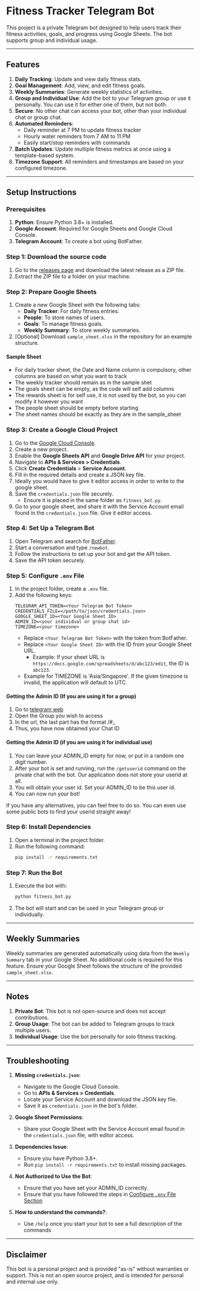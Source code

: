 # Fitness Tracker Telegram Bot

This project is a private Telegram bot designed to help users track their fitness activities, goals, and progress using Google Sheets. The bot supports group and individual usage.

---

## Features

1. **Daily Tracking**: Update and view daily fitness stats.
2. **Goal Management**: Add, view, and edit fitness goals.
3. **Weekly Summaries**: Generate weekly statistics of activities.
4. **Group and Individual Use**: Add the bot to your Telegram group or use it personally. You can use it for either one of them, but not both.
5. **Secure**: No other chat can access your bot, other than your individual chat or group chat.
6. **Automated Reminders**: 
   - Daily reminder at 7 PM to update fitness tracker
   - Hourly water reminders from 7 AM to 11 PM
   - Easily start/stop reminders with commands
7. **Batch Updates**: Update multiple fitness metrics at once using a template-based system.
8. **Timezone Support**: All reminders and timestamps are based on your configured timezone.

---

## Setup Instructions

### Prerequisites

1. **Python**: Ensure Python 3.8+ is installed.
2. **Google Account**: Required for Google Sheets and Google Cloud Console.
3. **Telegram Account**: To create a bot using BotFather.

### Step 1: Download the source code

1. Go to the [releases page](https://github.com/lavanyagarg112/fitnesstracking/releases) and download the latest release as a ZIP file.
2. Extract the ZIP file to a folder on your machine.

### Step 2: Prepare Google Sheets

1. Create a new Google Sheet with the following tabs:
   - **Daily Tracker**: For daily fitness entries.
   - **People**: To store names of users.
   - **Goals**: To manage fitness goals.
   - **Weekly Summary**: To store weekly summaries.
2. [Optional] Download `sample_sheet.xlsx` in the repository for an example structure.

#### Sample Sheet
- For daily tracker sheet, the Date and Name column is compulsory, other columns are based on what you want to track
- The weekly tracker should remain as in the sample shet
- The goals sheet can be empty, as the code will self add columns
- The rewards sheet is for self use, it is not used by the bot, so you can modify it however you want
- The people sheet should be empty before starting
- The sheet names should be exactly as they are in the sample_sheet

### Step 3: Create a Google Cloud Project

1. Go to the [Google Cloud Console](https://console.cloud.google.com/).
2. Create a new project.
3. Enable the **Google Sheets API** and **Google Drive API** for your project.
4. Navigate to **APIs & Services > Credentials**.
5. Click **Create Credentials** > **Service Account**.
6. Fill in the required details and create a JSON key file.
7. Ideally you would have to give it editor access in order to write to the google sheet.
8. Save the `credentials.json` file securely.
   - Ensure it is placed in the same folder as `fitness_bot.py`.
9. Go to your google sheet, and share it with the Service Account email found in the `credentials.json` file. Give it editor access.

### Step 4: Set Up a Telegram Bot

1. Open Telegram and search for [BotFather](https://t.me/BotFather).
2. Start a conversation and type `/newbot`.
3. Follow the instructions to set up your bot and get the API token.
4. Save the API token securely.

### Step 5: Configure `.env` File

1. In the project folder, create a `.env` file.
2. Add the following keys:
   ```env
   TELEGRAM_API_TOKEN=<Your Telegram Bot Token>
   CREDENTIALS_FILE=</path/to/json/credentials.json>
   GOOGLE_SHEET_ID=<Your Google Sheet ID>
   ADMIN_ID=<your individual or group chat id>
   TIMEZONE=<your timezone>
   ```
   - Replace `<Your Telegram Bot Token>` with the token from BotFather.
   - Replace `<Your Google Sheet ID>` with the ID from your Google Sheet URL.
     - Example: If your sheet URL is `https://docs.google.com/spreadsheets/d/abc123/edit`, the ID is `abc123`.
   - Example for TIMEZONE is 'Asia/Singapore'. If the given timezone is invalid, the application will default to UTC.

#### Getting the Admin ID (If you are using it for a group)
1. Go to [telegram web](https://web.telegram.org/)
2. Open the Group you wish to access
3. In the url, the last part has the format /#<Chat ID>_<Topic ID>
4. Thus, you have now obtained your Chat ID

#### Getting the Admin ID (if you are using it for individual use)
1. You can leave your ADMIN_ID empty for now, or put in a random one digit number.
2. After your bot is set and running, run the `/getuserid` command on the private chat with the bot. Our application does not store your userid at all.
3. You will obtain your user id. Set your ADMIN_ID to be this user id.
4. You can now run your bot!

If you have any alternatives, you can feel free to do so. You can even use some public bots to find your userid straight away!


### Step 6: Install Dependencies

1. Open a terminal in the project folder.
2. Run the following command:
   ```bash
   pip install -r requirements.txt
   ```

### Step 7: Run the Bot

1. Execute the bot with:
   ```bash
   python fitness_bot.py
   ```
2. The bot will start and can be used in your Telegram group or individually.

---

## Weekly Summaries

Weekly summaries are generated automatically using data from the `Weekly Summary` tab in your Google Sheet. No additional code is required for this feature. Ensure your Google Sheet follows the structure of the provided `sample_sheet.xlsx`.

---

## Notes

1. **Private Bot**: This bot is not open-source and does not accept contributions.
2. **Group Usage**: The bot can be added to Telegram groups to track multiple users.
3. **Individual Usage**: Use the bot personally for solo fitness tracking.

---

## Troubleshooting

1. **Missing `credentials.json`**:
   - Navigate to the Google Cloud Console.
   - Go to **APIs & Services > Credentials**.
   - Locate your Service Account and download the JSON key file.
   - Save it as `credentials.json` in the bot's folder.

2. **Google Sheet Permissions**:
   - Share your Google Sheet with the Service Account email found in the `credentials.json` file, with editor access.

3. **Dependencies Issue**:
   - Ensure you have Python 3.8+.
   - Run `pip install -r requirements.txt` to install missing packages.

4. **Not Authorized to Use the Bot**:
   - Ensure that you have set your ADMIN_ID correctly.
   - Ensure that you have followed the steps in [Configure `.env` File Section](#step-5-configure-env-file)

5. **How to understand the commands?**:
   - Use `/help` once you start your bot to see a full description of the commands

---

## Disclaimer

This bot is a personal project and is provided "as-is" without warranties or support. This is not an open source project, and is intended for personal and internal use only.

